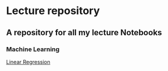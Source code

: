 # Lecture repository 

## A repository for all my lecture Notebooks

### **Machine Learning**

   [Linear Regression](http://nbviewer.jupyter.org/github/stanimman/Lectures/blob/0aa43e3b9d7d2bfd7e86da4bfb44a879e4e8cb8e/Linear_regression_Code.ipynb)



